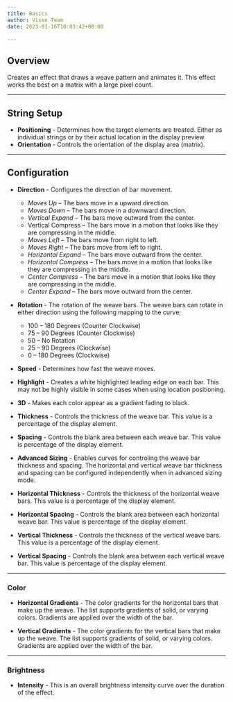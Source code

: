 ```yaml
---
title: Basics
author: Vixen Team
date: 2023-01-16T10:03:42+00:00

---
```


## Overview

Creates an effect that draws a weave pattern and animates it.  This effect works the best on a matrix with a large pixel count.

---

## String Setup

  * **Positioning** - Determines how the target elements are treated.  Either as individual strings or by their actual location in the display preview.
  * **Orientation** - Controls the orientation of the display area (matrix).
---

## Configuration

  * **Direction** -  Configures the direction of bar movement.
    * _Moves Up_ – The bars move in a upward direction.
    * _Moves Down_ – The bars move in a downward direction.
    * _Vertical Expand_ – The bars move outward from the center.
    * Vertical Compress – The bars move in a motion that looks like they are compressing in the middle.
    * _Moves Left_ – The bars move from right to left.
    * _Moves Right_ – The bars move from left to right.
    * _Horizontal Expand_ – The bars move outward from the center.
    * _Horizontal Compress_ – The bars move in a motion that looks like they are compressing in the middle.       
    * _Center Compress_ – The bars move in a motion that looks like they are compressing in the middle.    
    * _Center Expand_ – The bars move outward from the center.
    

  * **Rotation** - The rotation of the weave bars.  The weave bars can rotate in either direction using the following mapping to the curve:

    * 100 – 180 Degrees (Counter Clockwise)
    * 75 – 90 Degrees (Counter Clockwise)
    * 50 – No Rotation
    * 25 – 90 Degrees (Clockwise)
    * 0 – 180 Degrees (Clockwise)

  * **Speed** - Determines how fast the weave moves.

  * **Highlight** -  Creates a white highlighted leading edge on each bar. This may not be highly visible in some cases when using location positioning.

  * **3D** - Makes each color appear as a gradient fading to black.
  
  * **Thickness** - Controls the thickness of the weave bar.  This value is a percentage of the display element.

  * **Spacing** - Controls the blank area between each weave bar. This value is percentage of the display element. 

  * **Advanced Sizing** - Enables curves for controling the weave bar thickness and spacing.  The horizontal and vertical weave bar thickness and spacing can be configured independently
                          when in advanced sizing mode.

  * **Horizontal Thickness** - Controls the thickness of the horizontal weave bars.  This value is a percentage of the display element.

  * **Horizontal Spacing** - Controls the blank area between each horizontal weave bar. This value is percentage of the display element. 

  * **Vertical Thickness** - Controls the thickness of the vertical weave bars.  This value is a percentage of the display element.

  * **Vertical Spacing** - Controls the blank area between each vertical weave bar. This value is percentage of the display element. 

---

### Color

  * **Horizontal Gradients** - The color gradients for the horizontal bars that make up the weave.  The list supports gradients of solid, or varying colors.  Gradients are applied over the width of the bar.

  * **Vertical Gradients** - The color gradients for the vertical bars that make up the weave.  The list supports gradients of solid, or varying colors.  Gradients are applied over the width of the bar.

---

### Brightness

  * **Intensity** - This is an overall brightness intensity curve over the duration of the effect. 